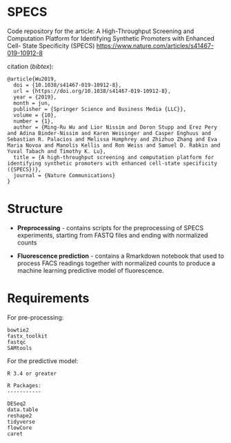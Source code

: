 # SPECS
Code repository for the article: A High-Throughput Screening and Computation Platform for Identifying Synthetic Promoters with Enhanced Cell- State Specificity (SPECS) https://www.nature.com/articles/s41467-019-10912-8

citation (_bibtex_):
```{bibtex}
@article{Wu2019,
  doi = {10.1038/s41467-019-10912-8},
  url = {https://doi.org/10.1038/s41467-019-10912-8},
  year = {2019},
  month = jun,
  publisher = {Springer Science and Business Media {LLC}},
  volume = {10},
  number = {1},
  author = {Ming-Ru Wu and Lior Nissim and Doron Stupp and Erez Pery and Adina Binder-Nissim and Karen Weisinger and Casper Enghuus and Sebastian R. Palacios and Melissa Humphrey and Zhizhuo Zhang and Eva Maria Novoa and Manolis Kellis and Ron Weiss and Samuel D. Rabkin and Yuval Tabach and Timothy K. Lu},
  title = {A high-throughput screening and computation platform for identifying synthetic promoters with enhanced cell-state specificity ({SPECS})},
  journal = {Nature Communications}
}
```


# Structure
- **Preprocessing** - contains scripts for the preprocessing of SPECS experiments, starting from FASTQ files and ending with normalized counts

- **Fluorescence prediction** - contains a Rmarkdown notebook that used to process FACS readings together with normalized counts to produce a machine learning predictive model of fluorescence.

# Requirements

For pre-processing:
```
bowtie2
fastx_toolkit
fastqc
SAMtools
```

For the predictive model:

```
R 3.4 or greater

R Packages:
-----------

DESeq2
data.table
reshape2
tidyverse
flowCore
caret
```

